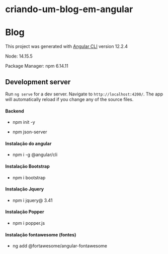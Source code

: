 # criando-um-blog-em-angular

# Blog

This project was generated with [Angular CLI](https://github.com/angular/angular-cli) version 12.2.4

Node: 14.15.5

Package Manager: npm 6.14.11

## Development server

Run `ng serve` for a dev server. Navigate to `http://localhost:4200/`. The app will automatically reload if you change any of the source files.

#### Backend

* npm init -y

* npm json-server

#### Instalação do angular

* npm i -g @angular/cli

#### Instalação Bootstrap 

* npm i bootstrap

#### Instalação Jquery

* npm i jquery@ 3.41

#### Instalação Popper 

* npm i popper.js

#### Instalação fontawesome (fontes)

* ng add @fortawesome/angular-fontawesome


